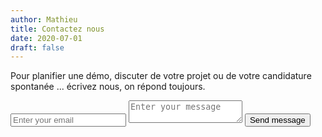 ```yaml
---
author: Mathieu
title: Contactez nous
date: 2020-07-01
draft: false
---
```


Pour planifier une démo, discuter de votre projet ou de votre candidature spontanée ... écrivez nous, on répond toujours.


<div id="section-contactus" class="bg-white">
  <div class="lg:py-16">
    <div class="px-6 py-6 bg-brand-700 rounded md:py-12 md:px-12 lg:py-16 lg:px-16 xl:flex xl:items-center">
      <div class="mt-8 sm:w-full  xl:mt-0 xl:ml-8">
        <form name="contact" method="POST" data-netlify="true">
          <div class="flex flex-col">
            <input aria-label="Email address" type="email" name="email" required
              class="appearance-none w-full px-5 py-3 border border-transparent text-base leading-6 rounded text-gray-900 bg-white placeholder-gray-500 focus:outline-none focus:placeholder-gray-400 transition duration-150 ease-in-out"
              placeholder="Enter your email" />
            <textarea aria-label="Message" name="message" required
              class="appearance-none mt-2 w-full px-5 py-3 border border-transparent text-base leading-6 rounded text-gray-900 bg-white placeholder-gray-500 focus:outline-none focus:placeholder-gray-400 transition duration-150 ease-in-out"
              placeholder="Enter your message"></textarea>
            <button type="submit"
              class="w-full mt-2 flex items-center justify-center px-5 py-3 border border-transparent text-base leading-6 font-medium rounded text-white bg-black hover:bg-indigo-400 focus:outline-none focus:bg-indigo-400 transition duration-150 ease-in-out">
              Send message
            </button>
          </div>
        </form>
      </div>
    </div>
  </div>
</div>